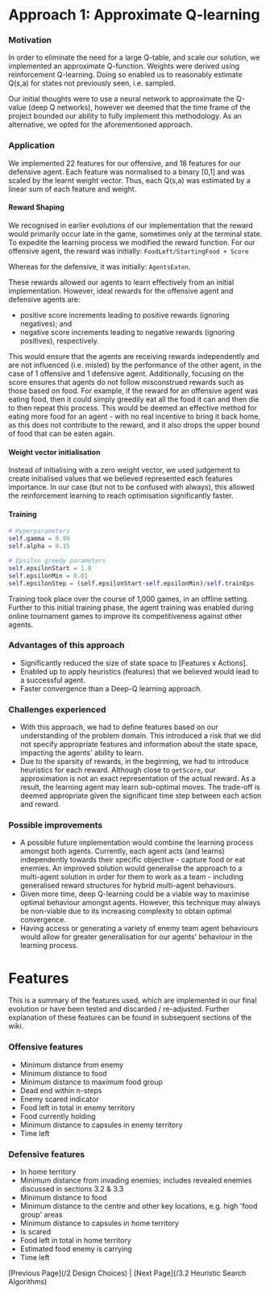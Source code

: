 # Approach 1: Approximate Q-learning

### Motivation  
In order to eliminate the need for a large Q-table, and scale our solution, we implemented an approximate Q-function. Weights were derived using reinforcement Q-learning. Doing so enabled us to reasonably estimate Q(s,a) for states not previously seen, i.e. sampled.

Our initial thoughts were to use a neural network to approximate the Q-value (deep Q networks), however we deemed that the time frame of the project bounded our ability to fully implement this methodology. As an alternative, we opted for the aforementioned approach. 

### Application  
We implemented 22 features for our offensive, and 18 features for our defensive agent. Each feature was normalised to a binary [0,1] and was scaled by the learnt weight vector. Thus, each Q(s,a) was estimated by a linear sum of each feature and weight.

#### Reward Shaping
We recognised in earlier evolutions of our implementation that the reward would primarily occur late in the game, sometimes only at the terminal state. To expedite the learning process we modified the reward function. For our offensive agent, the reward was initially:
`FoodLeft/StartingFood + Score`

Whereas for the defensive, it was initially:
`AgentsEaten`.

These rewards allowed our agents to learn effectively from an initial implementation. However, ideal rewards for the offensive agent and defensive agents are: 
* positive score increments leading to positive rewards (ignoring negatives); and
* negative score increments leading to negative rewards (ignoring positives), respectively.

This would ensure that the agents are receiving rewards independently and are not influenced (i.e. misled) by the performance of the other agent, in the case of 1 offensive and 1 defensive agent. Additionally, focusing on the score ensures that agents do not follow misconstrued rewards such as those based on food. For example, if the reward for an offensive agent was eating food, then it could simply greedily eat all the food it can and then die to then repeat this process. This would be deemed an effective method for eating more food for an agent - with no real incentive to bring it back home, as this does not contribute to the reward, and it also drops the upper bound of food that can be eaten again.

#### Weight vector initialisation
Instead of initialising with a zero weight vector, we used judgement to create initialised values that we believed represented each features importance. In our case (but not to be confused with always), this allowed the reinforcement learning to reach optimisation significantly faster.

#### Training
``` python
# Hyperparameters
self.gamma = 0.99     
self.alpha = 0.15

# Epsilon greedy parameters
self.epsilonStart = 1.0 
self.epsilonMin = 0.01  
self.epsilonStep = (self.epsilonStart-self.epsilonMin)/self.trainEps
```
Training took place over the course of 1,000 games, in an offline setting.  Further to this initial training phase, the agent training was enabled during online tournament games to improve its competitiveness against other agents. 

### Advantages of this approach
* Significantly reduced the size of state space to [Features x Actions].
* Enabled up to apply heuristics (features) that we believed would lead to a successful agent.
* Faster convergence than a Deep-Q learning approach.

### Challenges experienced
* With this approach, we had to define features based on our understanding of the problem domain. This introduced a risk that we did not specify appropriate features and information about the state space, impacting the agents' ability to learn.
* Due to the sparsity of rewards, in the beginning, we had to introduce heuristics for each reward. Although close to `getScore`, our approximation is not an exact representation of the actual reward. As a result, the learning agent may learn sub-optimal moves. The trade-off is deemed appropriate given the significant time step between each action and reward.

### Possible improvements
*  A possible future implementation would combine the learning process amongst both agents. Currently, each agent acts (and learns) independently towards their specific objective - capture food or eat enemies. An improved solution would generalise the approach to a multi-agent solution in order for them to work as a team - including generalised reward structures for hybrid multi-agent behaviours.
* Given more time, deep Q-learning could be a viable way to maximise optimal behaviour amongst agents. However, this technique may always be non-viable due to its increasing complexity to obtain optimal convergence.
* Having access or generating a variety of enemy team agent behaviours would allow for greater generalisation for our agents' behaviour in the learning process. 

# Features

This is a summary of the features used, which are implemented in our final evolution or have been tested and discarded / re-adjusted. Further explanation of these features can be found in subsequent sections of the wiki.

### Offensive features

* Minimum distance from enemy
* Minimum distance to food
* Minimum distance to maximum food group 
* Dead end within n-steps
* Enemy scared indicator
* Food left in total in enemy territory
* Food currently holding
* Minimum distance to capsules in enemy territory
* Time left

### Defensive features

* In home territory
* Minimum distance from invading enemies; includes revealed enemies discussed in sections 3.2 & 3.3
* Minimum distance to food
* Minimum distance to the centre and other key locations, e.g. high 'food group' areas
* Minimum distance to capsules in home territory
* Is scared
* Food left in total in home territory
* Estimated food enemy is carrying
* Time left


[Previous Page](/2 Design Choices) | [Next Page](/3.2 Heuristic Search Algorithms)